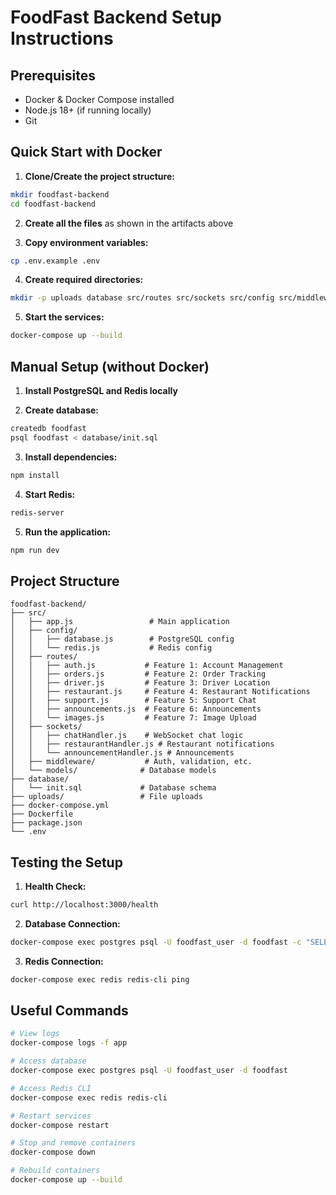 # FoodFast Backend Setup Instructions

## Prerequisites

- Docker & Docker Compose installed
- Node.js 18+ (if running locally)
- Git

## Quick Start with Docker

1. **Clone/Create the project structure:**

```bash
mkdir foodfast-backend
cd foodfast-backend
```

2. **Create all the files** as shown in the artifacts above

3. **Copy environment variables:**

```bash
cp .env.example .env
```

4. **Create required directories:**

```bash
mkdir -p uploads database src/routes src/sockets src/config src/middleware src/models
```

5. **Start the services:**

```bash
docker-compose up --build
```

## Manual Setup (without Docker)

1. **Install PostgreSQL and Redis locally**

2. **Create database:**

```bash
createdb foodfast
psql foodfast < database/init.sql
```

3. **Install dependencies:**

```bash
npm install
```

4. **Start Redis:**

```bash
redis-server
```

5. **Run the application:**

```bash
npm run dev
```

## Project Structure

```
foodfast-backend/
├── src/
│   ├── app.js                 # Main application
│   ├── config/
│   │   ├── database.js        # PostgreSQL config
│   │   └── redis.js           # Redis config
│   ├── routes/
│   │   ├── auth.js           # Feature 1: Account Management
│   │   ├── orders.js         # Feature 2: Order Tracking
│   │   ├── driver.js         # Feature 3: Driver Location
│   │   ├── restaurant.js     # Feature 4: Restaurant Notifications
│   │   ├── support.js        # Feature 5: Support Chat
│   │   ├── announcements.js  # Feature 6: Announcements
│   │   └── images.js         # Feature 7: Image Upload
│   ├── sockets/
│   │   ├── chatHandler.js    # WebSocket chat logic
│   │   ├── restaurantHandler.js # Restaurant notifications
│   │   └── announcementHandler.js # Announcements
│   ├── middleware/           # Auth, validation, etc.
│   └── models/              # Database models
├── database/
│   └── init.sql             # Database schema
├── uploads/                 # File uploads
├── docker-compose.yml
├── Dockerfile
├── package.json
└── .env
```

## Testing the Setup

1. **Health Check:**

```bash
curl http://localhost:3000/health
```

2. **Database Connection:**

```bash
docker-compose exec postgres psql -U foodfast_user -d foodfast -c "SELECT COUNT(*) FROM users;"
```

3. **Redis Connection:**

```bash
docker-compose exec redis redis-cli ping
```

## Useful Commands

```bash
# View logs
docker-compose logs -f app

# Access database
docker-compose exec postgres psql -U foodfast_user -d foodfast

# Access Redis CLI
docker-compose exec redis redis-cli

# Restart services
docker-compose restart

# Stop and remove containers
docker-compose down

# Rebuild containers
docker-compose up --build
```
